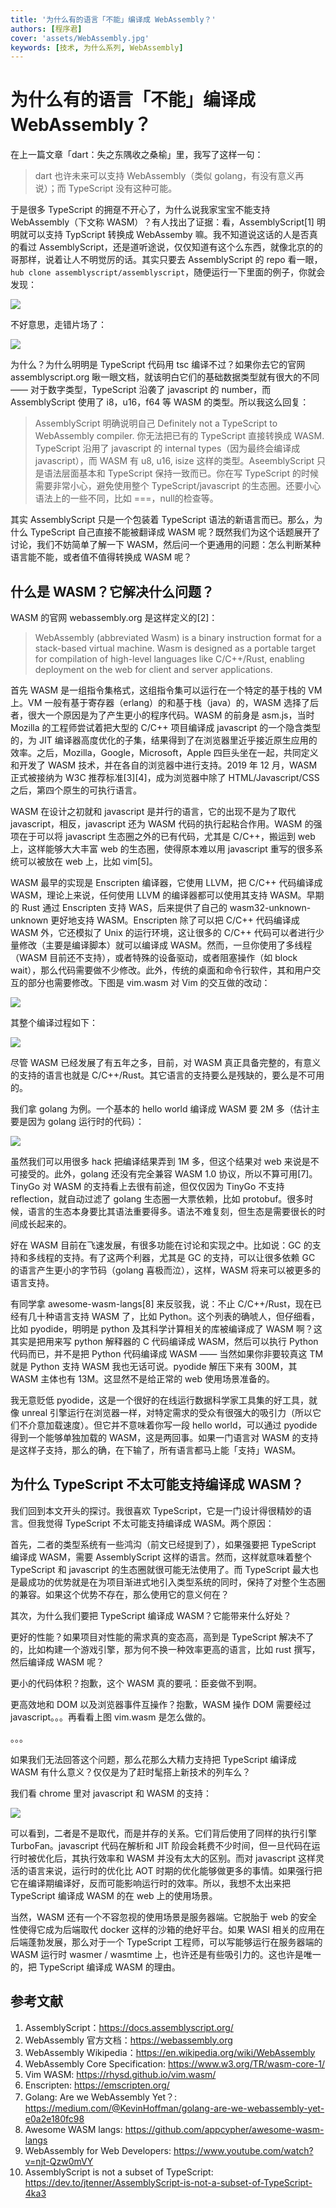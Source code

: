 ```yaml
---
title: '为什么有的语言「不能」编译成 WebAssembly？'
authors: [程序君]
cover: 'assets/WebAssembly.jpg'
keywords: [技术, 为什么系列, WebAssembly]
---
```


# 为什么有的语言「不能」编译成 WebAssembly？

在上一篇文章「dart：失之东隅收之桑榆」里，我写了这样一句：

> dart 也许未来可以支持 WebAssembly（类似 golang，有没有意义再说）；而 TypeScript 没有这种可能。

于是很多 TypeScript 的拥趸不开心了，为什么说我家宝宝不能支持 WebAssembly（下文称 WASM）？有人找出了证据：看，AssemblyScript[1] 明明就可以支持 TypScript 转换成 WebAssemby 嘛。我不知道说这话的人是否真的看过 AssemblyScript，还是道听途说，仅仅知道有这个么东西，就像北京的的哥那样，说着让人不明觉厉的话。其实只要去 AssemblyScript 的 repo 看一眼，`hub clone assemblyscript/assemblyscript`，随便运行一下里面的例子，你就会发现：

![](assets/icant.jpg)

不好意思，走错片场了：

![](assets/asc_tsc.jpg)

为什么？为什么明明是 TypeScript 代码用 tsc 编译不过？如果你去它的官网 assemblyscript.org 瞅一眼文档，就该明白它们的基础数据类型就有很大的不同 —— 对于数字类型，TypeScript 沿袭了 javascript 的 number，而 AssemblyScript 使用了 i8，u16，f64 等 WASM 的类型。所以我这么回复：


> AssemblyScript 明确说明自己 Definitely not a TypeScript to WebAssembly compiler. 你无法把已有的 TypeScript 直接转换成 WASM. TypeScript 沿用了 javascript 的 internal types（因为最终会编译成 javascript），而 WASM 有 u8, u16, isize 这样的类型。AseemblyScript 只是语法层面基本和 TypeScript 保持一致而已。你在写 TypeScript 的时候需要非常小心，避免使用整个 TypeScript/javascript 的生态圈。还要小心语法上的一些不同，比如 ===，null的检查等。

其实 AssemblyScript 只是一个包装着 TypeScript 语法的新语言而已。那么，为什么 TypeScript 自己直接不能被翻译成 WASM 呢？既然我们为这个话题展开了讨论，我们不妨简单了解一下 WASM，然后问一个更通用的问题：怎么判断某种语言能不能，或者值不值得转换成 WASM 呢？

## 什么是 WASM？它解决什么问题？

WASM 的官网 webassembly.org 是这样定义的[2]：

> WebAssembly (abbreviated Wasm) is a binary instruction format for a stack-based virtual machine. Wasm is designed as a portable target for compilation of high-level languages like C/C++/Rust, enabling deployment on the web for client and server applications.

首先 WASM 是一组指令集格式，这组指令集可以运行在一个特定的基于栈的 VM 上。VM 一般有基于寄存器（erlang）的和基于栈（java）的，WASM 选择了后者，很大一个原因是为了产生更小的程序代码。WASM 的前身是 asm.js，当时 Mozilla 的工程师尝试着把大型的 C/C++ 项目编译成 javascript 的一个隐含类型的，为 JIT 编译器高度优化的子集，结果得到了在浏览器里近乎接近原生应用的效率。之后，Mozilla，Google，Microsoft，Apple 四巨头坐在一起，共同定义和开发了 WASM 技术，并在各自的浏览器中进行支持。2019 年 12 月，WASM 正式被接纳为 W3C 推荐标准[3][4]，成为浏览器中除了 HTML/Javascript/CSS 之后，第四个原生的可执行语言。

WASM 在设计之初就和 javascript 是并行的语言，它的出现不是为了取代 javascript，相反，javascript 还为 WASM 代码的执行起粘合作用。WASM 的强项在于可以将 javascript 生态圈之外的已有代码，尤其是 C/C++，搬运到 web 上，这样能够大大丰富 web 的生态圈，使得原本难以用 javascript 重写的很多系统可以被放在 web 上，比如 vim[5]。

WASM 最早的实现是 Enscripten 编译器，它使用 LLVM，把 C/C++ 代码编译成 WASM，理论上来说，任何使用 LLVM 的编译器都可以使用其支持 WASM。早期的 Rust 通过 Enscripten 支持 WAS，后来提供了自己的 wasm32-unknown-unknown 更好地支持 WASM。Enscripten 除了可以把 C/C++ 代码编译成 WASM 外，它还模拟了 Unix 的运行环境，这让很多的 C/C++ 代码可以者进行少量修改（主要是编译脚本）就可以编译成 WASM。然而，一旦你使用了多线程（WASM 目前还不支持），或者特殊的设备驱动，或者阻塞操作（如 block wait），那么代码需要做不少修改。此外，传统的桌面和命令行软件，其和用户交互的部分也需要修改。下图是 vim.wasm 对 Vim 的交互做的改动：

![](assets/vim_wasm1.png)

其整个编译过程如下：

![](assets/vim_wasm.png)

尽管 WASM 已经发展了有五年之多，目前，对 WASM 真正具备完整的，有意义的支持的语言也就是 C/C++/Rust。其它语言的支持要么是残缺的，要么是不可用的。

我们拿 golang 为例。一个基本的 hello world 编译成 WASM 要 2M 多（估计主要是因为 golang 运行时的代码）：

![](assets/go_wasm.jpg)

虽然我们可以用很多 hack 把编译结果弄到 1M 多，但这个结果对 web 来说是不可接受的。此外，golang 还没有完全兼容 WASM 1.0 协议，所以不算可用[7]。TinyGo 对 WASM 的支持看上去很有前途，但仅仅因为 TinyGo 不支持 reflection，就自动过滤了 golang 生态圈一大票依赖，比如 protobuf。很多时候，语言的生态本身要比其语法重要得多。语法不难复刻，但生态是需要很长的时间成长起来的。

好在 WASM 目前在飞速发展，有很多功能在讨论和实现之中。比如说：GC 的支持和多线程的支持。有了这两个利器，尤其是 GC 的支持，可以让很多依赖 GC 的语言产生更小的字节码（golang 喜极而泣），这样，WASM 将来可以被更多的语言支持。

有同学拿 awesome-wasm-langs[8] 来反驳我，说：不止 C/C++/Rust，现在已经有几十种语言支持 WASM 了，比如 Python。这个列表的确唬人，但仔细看，比如 pyodide，明明是 python 及其科学计算相关的库被编译成了 WASM 啊？这其实是把用来写 python 解释器的 C 代码编译成 WASM，然后可以执行 Python 代码而已，并不是把 Python 代码编译成 WASM —— 当然如果你非要较真这 TM 就是 Python 支持 WASM 我也无话可说。pyodide 解压下来有 300M，其 WASM 主体也有 13M。这显然不是给正常的 web 使用场景准备的。

我无意贬低 pyodide，这是一个很好的在线运行数据科学家工具集的好工具，就像 unreal 引擎运行在浏览器一样，对特定需求的受众有很强大的吸引力（所以它们不介意加载速度）。但它并不意味着你写一段 hello world，可以通过 pyodide 得到一个能够单独加载的 WASM，这是两回事。如果一门语言对 WASM 的支持是这样子支持，那么的确，在下输了，所有语言都马上能「支持」WASM。

## 为什么 TypeScript 不太可能支持编译成 WASM？

我们回到本文开头的探讨。我很喜欢 TypeScript，它是一门设计得很精妙的语言。但我觉得 TypeScript 不太可能支持编译成 WASM。两个原因：

首先，二者的类型系统有一些鸿沟（前文已经提到了），如果强要把 TypeScript 编译成 WASM，需要 AssemblyScript 这样的语言。然而，这样就意味着整个 TypeScript 和 javascript 的生态圈就很可能无法使用了。而 TypeScript 最大也是最成功的优势就是在为项目渐进式地引入类型系统的同时，保持了对整个生态圈的兼容。如果这个优势不存在，那么使用它的意义何在？

其次，为什么我们要把 TypeScript 编译成 WASM？它能带来什么好处？

更好的性能？如果项目对性能的需求真的变态高，高到是 TypeScript 解决不了的，比如构建一个游戏引擎，那为何不换一种效率更高的语言，比如 rust 撰写，然后编译成 WASM 呢？

更小的代码体积？抱歉，这个 WASM 真的要吼：臣妾做不到啊。

更高效地和 DOM 以及浏览器事件互操作？抱歉，WASM 操作 DOM 需要经过 javascript。。。再看看上图 vim.wasm 是怎么做的。

。。。

如果我们无法回答这个问题，那么花那么大精力支持把 TypeScript 编译成 WASM 有什么意义？仅仅是为了赶时髦搭上新技术的列车么？

我们看 chrome 里对 javascript 和 WASM 的支持：

![](assets/js_wasm.jpg)

可以看到，二者是不是取代，而是并存的关系。它们背后使用了同样的执行引擎 TurboFan。javascript 代码在解析和 JIT 阶段会耗费不少时间，但一旦代码在运行时被优化后，其执行效率和 WASM 并没有太大的区别。而对 javascript 这样灵活的语言来说，运行时的优化比 AOT 时期的优化能够做更多的事情。如果强行把它在编译期编译好，反而可能影响运行时的效率。所以，我想不太出来把 TypeScript 编译成 WASM 的在 web 上的使用场景。

当然，WASM 还有一个不容忽视的使用场景是服务器端。它脱胎于 web 的安全性使得它成为后端取代 docker 这样的沙箱的绝好平台。如果 WASI 相关的应用在后端蓬勃发展，那么对于一个 TypeScript 工程师，可以写能够运行在服务器端的 WASM 运行时 wasmer / wasmtime 上，也许还是有些吸引力的。这也许是唯一的，把 TypeScript 编译成 WASM 的理由。


## 参考文献

1. AssemblyScript：https://docs.assemblyscript.org/
2. WebAssembly 官方文档：https://webassembly.org
3. WebAssembly Wikipedia：https://en.wikipedia.org/wiki/WebAssembly
4. WebAssembly Core Specification: https://www.w3.org/TR/wasm-core-1/
5. Vim WASM: https://rhysd.github.io/vim.wasm/
6. Enscripten: https://emscripten.org/
7. Golang: Are we WebAssembly Yet？: https://medium.com/@KevinHoffman/golang-are-we-webassembly-yet-e0a2e180fc98
8. Awesome WASM langs: https://github.com/appcypher/awesome-wasm-langs
9. WebAssembly for Web Developers: https://www.youtube.com/watch?v=njt-Qzw0mVY
10. AssemblyScript is not a subset of TypeScript: https://dev.to/jtenner/AssemblyScript-is-not-a-subset-of-TypeScript-4ka3
